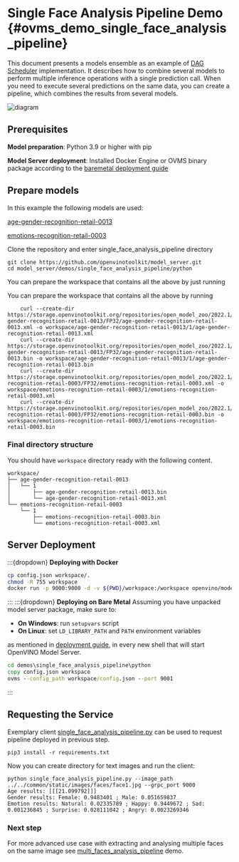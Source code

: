 # Single Face Analysis Pipeline Demo {#ovms_demo_single_face_analysis_pipeline}

This document presents a models ensemble as an example of [DAG Scheduler](../../../docs/dag_scheduler.md) implementation.
It describes how to combine several models to perform multiple inference operations with a single prediction call.
When you need to execute several predictions on the same data, you can create a pipeline, which combines the results from several models.

![diagram](single_face_analysis_pipeline.png)

## Prerequisites

**Model preparation**: Python 3.9 or higher with pip 

**Model Server deployment**: Installed Docker Engine or OVMS binary package according to the [baremetal deployment guide](../../../docs/deploying_server_baremetal.md)

## Prepare models

In this example the following models are used:

[age-gender-recognition-retail-0013](https://github.com/openvinotoolkit/open_model_zoo/blob/2022.1.0/models/intel/age-gender-recognition-retail-0013/README.md)

[emotions-recognition-retail-0003](https://github.com/openvinotoolkit/open_model_zoo/blob/2022.1.0/models/intel/emotions-recognition-retail-0003/README.md)

Clone the repository and enter single_face_analysis_pipeline directory
```console
git clone https://github.com/openvinotoolkit/model_server.git
cd model_server/demos/single_face_analysis_pipeline/python
```

You can prepare the workspace that contains all the above by just running


You can prepare the workspace that contains all the above by running

```console
	curl --create-dir https://storage.openvinotoolkit.org/repositories/open_model_zoo/2022.1/models_bin/2/age-gender-recognition-retail-0013/FP32/age-gender-recognition-retail-0013.xml -o workspace/age-gender-recognition-retail-0013/1/age-gender-recognition-retail-0013.xml
	curl --create-dir https://storage.openvinotoolkit.org/repositories/open_model_zoo/2022.1/models_bin/2/age-gender-recognition-retail-0013/FP32/age-gender-recognition-retail-0013.bin -o workspace/age-gender-recognition-retail-0013/1/age-gender-recognition-retail-0013.bin
	curl --create-dir https://storage.openvinotoolkit.org/repositories/open_model_zoo/2022.1/models_bin/2/emotions-recognition-retail-0003/FP32/emotions-recognition-retail-0003.xml -o workspace/emotions-recognition-retail-0003/1/emotions-recognition-retail-0003.xml
	curl --create-dir https://storage.openvinotoolkit.org/repositories/open_model_zoo/2022.1/models_bin/2/emotions-recognition-retail-0003/FP32/emotions-recognition-retail-0003.bin -o workspace/emotions-recognition-retail-0003/1/emotions-recognition-retail-0003.bin
```

### Final directory structure

You should have `workspace` directory ready with the following content.
```console
workspace/
├── age-gender-recognition-retail-0013
│   └── 1
│       ├── age-gender-recognition-retail-0013.bin
│       └── age-gender-recognition-retail-0013.xml
└── emotions-recognition-retail-0003
    └── 1
        ├── emotions-recognition-retail-0003.bin
        └── emotions-recognition-retail-0003.xml
```

## Server Deployment
:::{dropdown} **Deploying with Docker**
```bash
cp config.json workspace/.
chmod -R 755 workspace
docker run -p 9000:9000 -d -v ${PWD}/workspace:/workspace openvino/model_server --config_path /workspace/config.json --port 9000
```
:::
:::{dropdown} **Deploying on Bare Metal**
Assuming you have unpacked model server package, make sure to:

- **On Windows**: run `setupvars` script
- **On Linux**: set `LD_LIBRARY_PATH` and `PATH` environment variables

as mentioned in [deployment guide](../../../docs/deploying_server_baremetal.md), in every new shell that will start OpenVINO Model Server.
```bat
cd demos\single_face_analysis_pipeline\python
copy config.json workspace
ovms --config_path workspace/config.json --port 9001
```
:::
## Requesting the Service

Exemplary client [single_face_analysis_pipeline.py](https://github.com/openvinotoolkit/model_server/blob/main/demos/single_face_analysis_pipeline/python/single_face_analysis_pipeline.py) can be used to request pipeline deployed in previous step.

```console
pip3 install -r requirements.txt
``` 

Now you can create directory for text images and run the client:

```console
python single_face_analysis_pipeline.py --image_path ../../common/static/images/faces/face1.jpg --grpc_port 9000
Age results: [[[21.099792]]]
Gender results: Female: 0.9483401 ; Male: 0.051659837
Emotion results: Natural: 0.02335789 ; Happy: 0.9449672 ; Sad: 0.001236845 ; Surprise: 0.028111042 ; Angry: 0.0023269346
```

### Next step

For more advanced use case with extracting and analysing multiple faces on the same image see [multi_faces_analysis_pipeline](../../multi_faces_analysis_pipeline/python/README.md) demo.